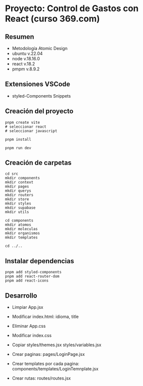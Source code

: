 # Proyecto: Control de Gastos con React (curso 369.com)

## Resumen

- Metodología Atomic Design
- ubuntu v.22.04
- node v.18.16.0
- react v.18.2
- pmpm v.8.9.2

## Extensiones VSCode

- styled-Components Snippets

## Creación del proyecto

```pwd
pnpm create vite
# seleccionar react
# seleccionar javascript 

pnpm install

pnpm run dev
```

## Creación de carpetas

```pwd
cd src
mkdir components
mkdir context
mkdir pages
mkdir querys
mkdir routers
mkdir store
mkdir styles
mkdir supabase
mkdir utils

cd components
mkdir atomos
mkdir moleculas
mkdir organismos
mkdir templates

cd ../..
```

## Instalar dependencias

```pwd
pnpm add styled-components  
pnpm add react-router-dom
pnpm add react-icons
```

## Desarrollo

- Limpiar App.jsx
- Modificar index.html: idioma, title
- Eliminar App.css
- Modificar index.css
- Copiar styles/themes.jsx styles/variables.jsx

- Crear paginas: pages/LoginPage.jsx
- Crear templates por cada pagina: components/templates/LoginTemnplate.jsx
- Crear rutas: routes/routes.jsx
